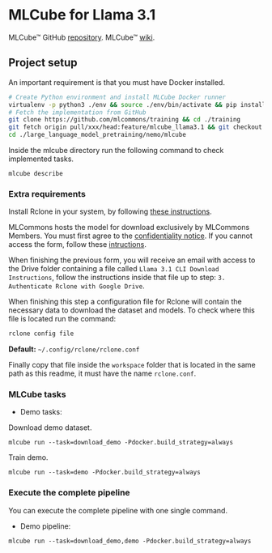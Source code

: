 # MLCube for Llama 3.1

MLCube™ GitHub [repository](https://github.com/mlcommons/mlcube). MLCube™ [wiki](https://mlcommons.github.io/mlcube/).

## Project setup

An important requirement is that you must have Docker installed.

```bash
# Create Python environment and install MLCube Docker runner 
virtualenv -p python3 ./env && source ./env/bin/activate && pip install mlcube-docker
# Fetch the implementation from GitHub
git clone https://github.com/mlcommons/training && cd ./training
git fetch origin pull/xxx/head:feature/mlcube_llama3.1 && git checkout feature/mlcube_llama3.1
cd ./large_language_model_pretraining/nemo/mlcube
```

Inside the mlcube directory run the following command to check implemented tasks.

```shell
mlcube describe
```

### Extra requirements

Install Rclone in your system, by following [these instructions](https://rclone.org/install/).

MLCommons hosts the model for download exclusively by MLCommons Members. You must first agree to the [confidentiality notice](https://sites.google.com/view/mlcommons-llama3-1). If you cannot access the form, follow these [intructions](https://github.com/mlcommons/training/tree/master/large_language_model_pretraining/nemo#checkpoint-download).

When finishing the previous form, you will receive an email with access to the Drive folder containing a file called `Llama 3.1 CLI Download Instructions`, follow the instructions inside that file up to step: `3. Authenticate Rclone with Google Drive`.

When finishing this step a configuration file for Rclone will contain the necessary data to download the dataset and models. To check where this file is located run the command:

```bash
rclone config file
```

 **Default:** `~/.config/rclone/rclone.conf`

Finally copy that file inside the `workspace` folder that is located in the same path as this readme, it must have the name `rclone.conf`.

### MLCube tasks

* Demo tasks:

Download demo dataset.

```shell
mlcube run --task=download_demo -Pdocker.build_strategy=always
```

Train demo.

```shell
mlcube run --task=demo -Pdocker.build_strategy=always
```

### Execute the complete pipeline

You can execute the complete pipeline with one single command.

* Demo pipeline:

```shell
mlcube run --task=download_demo,demo -Pdocker.build_strategy=always
```
